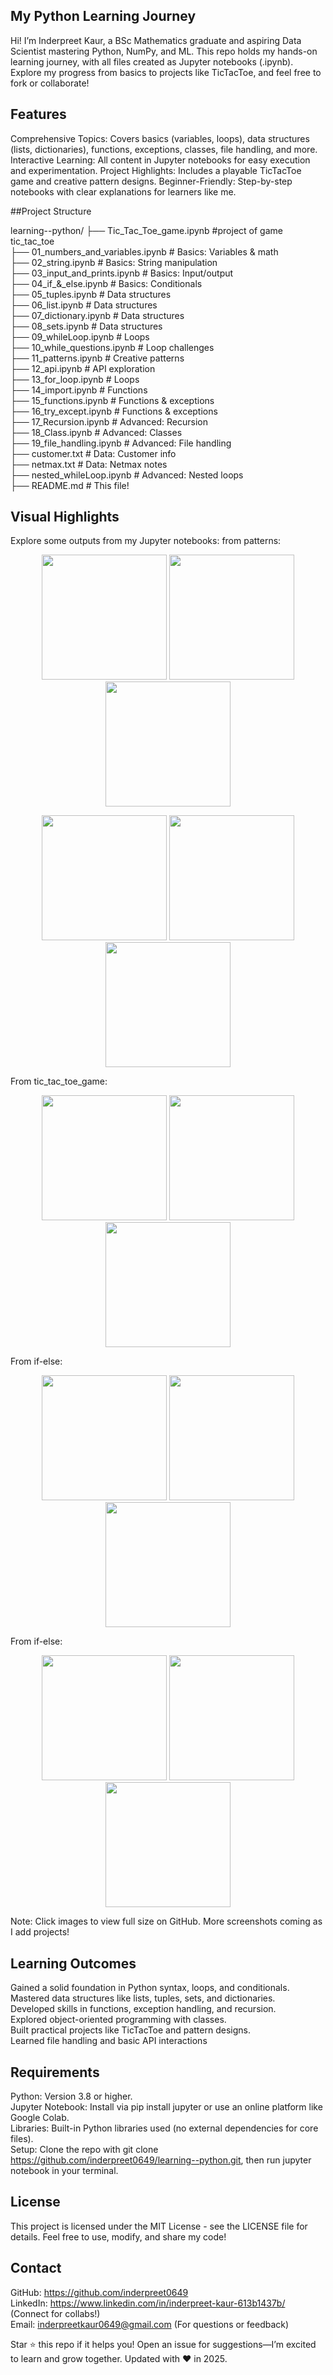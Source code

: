 ## My Python Learning Journey 

Hi! I’m Inderpreet Kaur, a BSc Mathematics graduate and aspiring Data Scientist mastering Python, NumPy, and ML. This repo holds my hands-on learning journey, with all files created as Jupyter notebooks (.ipynb). Explore my progress from basics to projects like TicTacToe, and feel free to fork or collaborate!

## Features

Comprehensive Topics: Covers basics (variables, loops), data structures (lists, dictionaries), functions, exceptions, classes, file handling, and more.
Interactive Learning: All content in Jupyter notebooks for easy execution and experimentation.
Project Highlights: Includes a playable TicTacToe game and creative pattern designs.
Beginner-Friendly: Step-by-step notebooks with clear explanations for learners like me.

##Project Structure

learning--python/
├── Tic_Tac_Toe_game.ipynb           #project of game tic_tac_toe  
├── 01_numbers_and_variables.ipynb    # Basics: Variables & math  
├── 02_string.ipynb                  # Basics: String manipulation  
├── 03_input_and_prints.ipynb        # Basics: Input/output   
├── 04_if_&_else.ipynb               # Basics: Conditionals  
├── 05_tuples.ipynb                  # Data structures  
├── 06_list.ipynb                    # Data structures  
├── 07_dictionary.ipynb              # Data structures  
├── 08_sets.ipynb                    # Data structures   
├── 09_whileLoop.ipynb               # Loops   
├── 10_while_questions.ipynb         # Loop challenges  
├── 11_patterns.ipynb                # Creative patterns  
├── 12_api.ipynb                     # API exploration   
├── 13_for_loop.ipynb                # Loops   
├── 14_import.ipynb                  # Functions   
├── 15_functions.ipynb               # Functions & exceptions     
├── 16_try_except.ipynb              # Functions & exceptions    
├── 17_Recursion.ipynb               # Advanced: Recursion    
├── 18_Class.ipynb                   # Advanced: Classes    
├── 19_file_handling.ipynb           # Advanced: File handling    
├── customer.txt                     # Data: Customer info    
├── netmax.txt                       # Data: Netmax notes    
├── nested_whileLoop.ipynb           # Advanced: Nested loops    
├── README.md                        # This file!   

## Visual Highlights

Explore some outputs from my Jupyter notebooks:
from patterns:

<p align="center">
  <img src="Screenshots/ss1.png" width="200">
  <img src="Screenshots/ss2.png" width="200">
  <img src="Screenshots/ss3.png" width="200">
</p>

<p align="center">
  <img src="Screenshots/ss4.png" width="200">
  <img src="Screenshots/ss5.png" width="200">
  <img src="Screenshots/ss6.png" width="200">
</p>


From tic_tac_toe_game:

<p align="center">
  <img src="Screenshots/game1.png" width="200">
  <img src="Screenshots/game2.png" width="200">
  <img src="Screenshots/game3.png" width="200">
</p>

From if-else:
<p align="center">
  <img src="Screenshots/if-else1.png" width="200">
  <img src="Screenshots/if-else2.png" width="200">
  <img src="Screenshots/if-else3.png" width="200">
</p>

From if-else:
<p align="center">
  <img src="Screenshots/while1.png" width="200">
  <img src="Screenshots/while2.png" width="200">
  <img src="Screenshots/while3.png" width="200">
</p>


Note: Click images to view full size on GitHub. More screenshots coming as I add projects!
## Learning Outcomes
Gained a solid foundation in Python syntax, loops, and conditionals.  
Mastered data structures like lists, tuples, sets, and dictionaries.   
Developed skills in functions, exception handling, and recursion.   
Explored object-oriented programming with classes.   
Built practical projects like TicTacToe and pattern designs.   
Learned file handling and basic API interactions     

## Requirements
Python: Version 3.8 or higher.  
Jupyter Notebook: Install via pip install jupyter or use an online platform like Google Colab.   
Libraries: Built-in Python libraries used (no external dependencies for core files).   
Setup: Clone the repo with git clone https://github.com/inderpreet0649/learning--python.git, then run jupyter notebook in your terminal.   

## License

This project is licensed under the MIT License - see the LICENSE file for details. Feel free to use, modify, and share my code!

## Contact
GitHub: https://github.com/inderpreet0649   
LinkedIn: https://www.linkedin.com/in/inderpreet-kaur-613b1437b/ (Connect for collabs!)    
Email: inderpreetkaur0649@gmail.com (For questions or feedback)    

Star ⭐ this repo if it helps you! Open an issue for suggestions—I’m excited to learn and grow together. Updated with ❤️ in 2025.